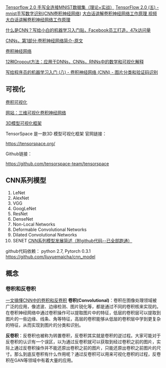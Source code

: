 

[Tensorflow 2.0 手写全连接MNIST数据集（理论+实战）](https://blog.csdn.net/LQ_qing/article/details/99623008) 
[TensorFlow 2.0 (五) - mnist手写数字识别(CNN卷积神经网络)](https://geektutu.com/post/tensorflow2-mnist-cnn.html) 
[大白话讲解卷积神经网络工作原理 视频](https://www.bilibili.com/video/av35087157/) 
[大白话讲解卷积神经网络工作原理](https://zhuanlan.zhihu.com/p/49184702) 

[什么是CNN？写给小白的机器学习入门贴，Facebook员工打造，47k访问量](https://blog.csdn.net/QbitAI/article/details/107455120)

[CNNs，第1部分:卷积神经网络简介-原文](https://victorzhou.com/blog/intro-to-cnns-part-1/)

[卷积神经网络](https://baike.baidu.com/item/%E5%8D%B7%E7%A7%AF%E7%A5%9E%E7%BB%8F%E7%BD%91%E7%BB%9C/17541100)

[12种Dropout方法：应用于DNNs，CNNs，RNNs中的数学和可视化解释](https://blog.csdn.net/weixin_42137700/article/details/107248725)

[写给程序员的机器学习入门 (八) - 卷积神经网络 (CNN) - 图片分类和验证码识别](https://www.cnblogs.com/zkweb/p/13354826.html)

## 可视化

[卷积可视化](https://github.com/vdumoulin/conv_arithmetic)

[网站：三维可视化卷积神经网络](http://scs.ryerson.ca/~aharley/vis/conv/)

[3D模型可视化框架](https://tensorspace.org/html/playground/lenet.html)

TensorSpace 是一款3D 模型可视化框架
官网链接：

https://tensorspace.org/

Github链接：

https://github.com/tensorspace-team/tensorspace

## CNN系列模型
1. LeNet
2. AlexNet
3. VGG
4. GoogLeNet
5. ResNet
6. DenseNet
7. Non-Local Networks
8. Deformable Convolutional Networks
9. Dilated Convolutional Networks
10. SENET
[CNN系列模型发展简述（附github代码--已全部跑通）](https://zhuanlan.zhihu.com/p/66215918)

github代码依赖：
python 2.7, Pytorch 0.3.1
https://github.com/liuyuemaicha/cnn_model


## 概念

### 卷积和反卷积
[一文搞懂CNN中的卷积和反卷积](https://www.toutiao.com/i6642655643314422275)
**卷积(Convolutional)**：卷积在图像处理领域被广泛的应用，像滤波、边缘检测、图片锐化等，都是通过不同的卷积核来实现的。在卷积神经网络中通过卷积操作可以提取图片中的特征，低层的卷积层可以提取到图片的一些边缘、线条、角等特征，高层的卷积能够从低层的卷积层中学到更复杂的特征，从而实现到图片的分类和识别。

**反卷积**：反卷积也被称为转置卷积，反卷积其实就是卷积的逆过程。大家可能对于反卷积的认识有一个误区，以为通过反卷积就可以获取到经过卷积之前的图片，实际上通过反卷积操作并不能还原出卷积之前的图片，只能还原出卷积之前图片的尺寸。那么到底反卷积有什么作用呢？通过反卷积可以用来可视化卷积的过程，反卷积在GAN等领域中有着大量的应用。